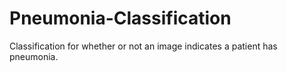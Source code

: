 # Pneumonia-Classification
Classification for whether or not an image indicates a patient has pneumonia.
